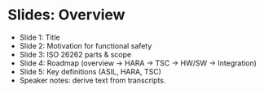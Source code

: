 # Slides: Overview

- Slide 1: Title
- Slide 2: Motivation for functional safety
- Slide 3: ISO 26262 parts & scope
- Slide 4: Roadmap (overview -> HARA -> TSC -> HW/SW -> Integration)
- Slide 5: Key definitions (ASIL, HARA, TSC)
- Speaker notes: derive text from transcripts.
